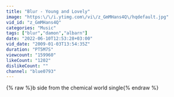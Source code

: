 ```yaml
---
title: "Blur - Young and Lovely"
image: "https:\/\/i.ytimg.com\/vi\/z_GmMHans4Q\/hqdefault.jpg"
vid_id: "z_GmMHans4Q"
categories: "Music"
tags: ["blur","damon","albarn"]
date: "2022-06-10T12:53:28+03:00"
vid_date: "2009-01-03T13:54:35Z"
duration: "PT5M7S"
viewcount: "159960"
likeCount: "1202"
dislikeCount: ""
channel: "blue0793"
---
```

{% raw %}b side from the chemical world single{% endraw %}
